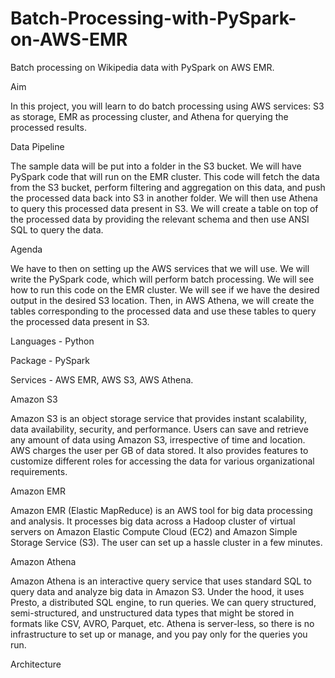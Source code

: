 # Batch-Processing-with-PySpark-on-AWS-EMR
Batch processing on Wikipedia data with PySpark on AWS EMR.


Aim 

In this project, you will learn to do batch processing using AWS services: S3 as storage,  EMR as processing cluster, and Athena for querying the processed results. 

 

Data Pipeline 

The sample data will be put into a folder in the S3 bucket. We will have PySpark code that will run on the EMR cluster. This code will fetch the data from the S3  bucket, perform filtering and aggregation on this data, and push the processed data back into  S3 in another folder. We will then use Athena to query this processed data present in S3. We will create a table on top of the processed data by providing the relevant schema and then use  ANSI SQL to query the data. 

 

Agenda

 We have to then on setting up the AWS services that we will use. We will write the  PySpark code, which will perform batch processing. We will see how to run this code on the  EMR cluster. We will see if we have the desired output in the desired S3 location. Then, in  AWS Athena, we will create the tables corresponding to the processed data and use these tables to query the processed data present in S3. 

 

Languages - Python 

Package - PySpark 

Services - AWS EMR, AWS S3, AWS Athena. 

 

Amazon S3 

Amazon S3 is an object storage service that provides instant scalability, data availability,  security, and performance. Users can save and retrieve any amount of data using Amazon S3, irrespective of time and location. AWS charges the user per GB of data stored. It also provides features to customize different roles for accessing the data for various organizational requirements. 

 

Amazon EMR 

Amazon EMR (Elastic MapReduce) is an AWS tool for big data processing and analysis. It processes big data across a Hadoop cluster of virtual servers on Amazon Elastic Compute Cloud (EC2) and Amazon Simple Storage Service (S3). The user can set up a hassle cluster in a few minutes. 

 

Amazon Athena 

Amazon Athena is an interactive query service that uses standard SQL to query data and analyze big data in Amazon S3. Under the hood, it uses Presto, a distributed SQL engine, to run queries. We can query structured, semi-structured, and unstructured data types that might be stored in formats like CSV, AVRO, Parquet, etc. Athena is server-less, so there is no infrastructure to set up or manage, and you pay only for the queries you run.

 

Architecture

 

 
